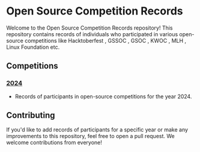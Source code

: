 # Open Source Competition Records

Welcome to the Open Source Competition Records repository! This repository contains records of individuals who participated in various open-source competitions like Hacktoberfest , GSSOC , GSOC , KWOC , MLH , Linux Foundation etc.

## Competitions

### [2024](2024/readme.md)
- Records of participants in open-source competitions for the year 2024.


## Contributing

If you'd like to add records of participants for a specific year or make any improvements to this repository, feel free to open a pull request. We welcome contributions from everyone!



